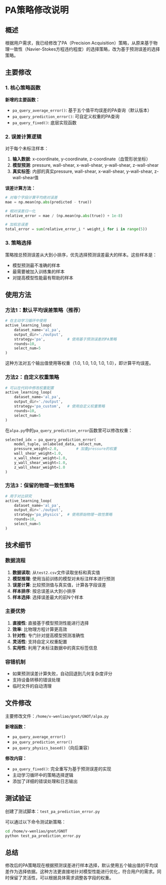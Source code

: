 # PA策略修改说明

## 概述

根据用户需求，我已经修改了PA（Precision Acquisition）策略，从原来基于物理一致性（Navier-Stokes方程违约程度）的选择策略，改为基于预测误差的选择策略。

## 主要修改

### 1. 核心策略函数

**新增的主要函数：**

- `pa_query_average_error()`: 基于五个值平均误差的PA查询（默认版本）
- `pa_query_prediction_error()`: 可自定义权重的PA查询
- `pa_query_fixed()`: 底层实现函数

### 2. 误差计算逻辑

对于每个未标注样本：

1. **输入数据**: x-coordinate, y-coordinate, z-coordinate（血管形状坐标）
2. **模型预测**: pressure, wall-shear, x-wall-shear, y-wall-shear, z-wall-shear
3. **真实标签**: 内部的真实pressure, wall-shear, x-wall-shear, y-wall-shear, z-wall-shear值

**误差计算方法：**
```python
# 对每个字段计算平均绝对误差
mae = np.mean(np.abs(predicted - true))

# 相对误差归一化
relative_error = mae / (np.mean(np.abs(true)) + 1e-8)

# 加权总误差
total_error = sum(relative_error_i * weight_i for i in range(5))
```

### 3. 策略选择

策略按总预测误差从大到小排序，优先选择预测误差最大的样本。这些样本是：
- 模型预测最不准确的样本
- 最需要被加入训练集的样本
- 对提高模型性能最有帮助的样本

## 使用方法

### 方法1：默认平均误差策略（推荐）

```python
# 在主动学习循环中使用
active_learning_loop(
    dataset_name='al_pa',
    output_dir='./output',
    strategy='pa',          # 使用基于预测误差的PA策略
    rounds=10,
    select_num=5
)
```

这种方法对五个输出值使用等权重（1.0, 1.0, 1.0, 1.0, 1.0），即计算平均误差。

### 方法2：自定义权重策略

```python
# 可以在代码中修改权重配置
active_learning_loop(
    dataset_name='al_pa',
    output_dir='./output', 
    strategy='pa_custom',   # 使用自定义权重策略
    rounds=10,
    select_num=5
)
```

在`alpa.py`中的`pa_query_prediction_error`函数里可以修改权重：
```python
selected_idx = pa_query_prediction_error(
    model_tuple, unlabeled_data, select_num,
    pressure_weight=2.0,        # 加重pressure的权重
    wall_shear_weight=1.0,      
    x_wall_shear_weight=1.0,    
    y_wall_shear_weight=1.0,    
    z_wall_shear_weight=1.0     
)
```

### 方法3：保留的物理一致性策略

```python
# 用于对比研究
active_learning_loop(
    dataset_name='al_pa',
    output_dir='./output',
    strategy='pa_physics',  # 使用原始物理一致性策略
    rounds=10,
    select_num=5
)
```

## 技术细节

### 数据流程

1. **数据读取**: 从`test2.csv`文件读取坐标和真实值
2. **模型推理**: 使用当前训练的模型对未标注样本进行预测
3. **误差计算**: 比较预测值与真实值，计算各字段误差
4. **样本排序**: 按总误差从大到小排序
5. **样本选择**: 选择误差最大的前N个样本

### 主要优势

1. **直接性**: 直接基于模型预测性能进行选择
2. **效率**: 比物理方程计算更高效
3. **针对性**: 专门针对提高模型预测准确性
4. **灵活性**: 支持自定义权重配置
5. **实用性**: 利用了未标注数据中的真实标签信息

### 容错机制

- 如果预测误差计算失败，自动回退到几何复杂度评分
- 支持设备转移的错误处理
- 临时文件的自动清理

## 文件修改

主要修改文件：`/home/v-wenliao/gnot/GNOT/alpa.py`

**新增函数：**
- `pa_query_average_error()`
- `pa_query_prediction_error()`
- `pa_query_physics_based()`（向后兼容）

**修改内容：**
- `pa_query_fixed()`: 完全重写为基于预测误差的实现
- 主动学习循环中的策略选择逻辑
- 添加了详细的错误处理和日志输出

## 测试验证

创建了测试脚本：`test_pa_prediction_error.py`

可以通过以下命令测试新策略：
```bash
cd /home/v-wenliao/gnot/GNOT
python test_pa_prediction_error.py
```

## 总结

修改后的PA策略现在根据预测误差进行样本选择，默认使用五个输出值的平均误差作为选择依据。这种方法更直接地针对模型性能进行优化，符合用户的需求。同时保留了灵活性，可以根据具体需求调整各字段的权重。
